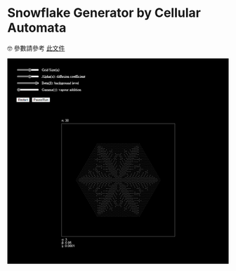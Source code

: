 # Snowflake Generator by Cellular Automata

🤓 參數請參考 [此文件](https://github.com/yunchen-lee/IAR5262_gh_Snowflake_CA-MarchingCube/blob/main/report/snowflake_report.pdf)

![image](https://github.com/yunchen-lee/IAR5262_p5_Snowflake_CellularAutomata/blob/main/ref.png)
